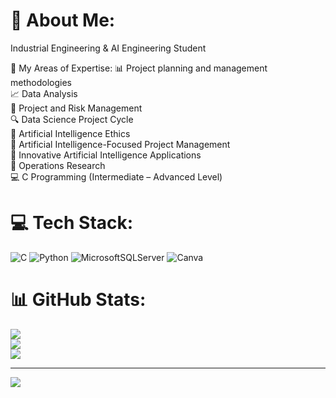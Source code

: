# 💫 About Me:
Industrial Engineering & AI Engineering Student

💼 My Areas of Expertise:
📊 Project planning and management methodologies  
📈 Data Analysis  
🧩 Project and Risk Management  
🔍 Data Science Project Cycle  
🤖 Artificial Intelligence Ethics  
🧠 Artificial Intelligence-Focused Project Management  
🚀 Innovative Artificial Intelligence Applications  
📐 Operations Research  
💻 C Programming (Intermediate – Advanced Level)


# 💻 Tech Stack:
![C](https://img.shields.io/badge/c-%2300599C.svg?style=flat&logo=c&logoColor=white) ![Python](https://img.shields.io/badge/python-3670A0?style=flat&logo=python&logoColor=ffdd54) ![MicrosoftSQLServer](https://img.shields.io/badge/Microsoft%20SQL%20Server-CC2927?style=flat&logo=microsoft%20sql%20server&logoColor=white) ![Canva](https://img.shields.io/badge/Canva-%2300C4CC.svg?style=flat&logo=Canva&logoColor=white)
# 📊 GitHub Stats:
![](https://github-readme-stats.vercel.app/api?username=Gulnaz-Aydemir&theme=ayu-mirage&hide_border=false&include_all_commits=true&count_private=true)<br/>
![](https://nirzak-streak-stats.vercel.app/?user=Gulnaz-Aydemir&theme=ayu-mirage&hide_border=false)<br/>
![](https://github-readme-stats.vercel.app/api/top-langs/?username=Gulnaz-Aydemir&theme=ayu-mirage&hide_border=false&include_all_commits=true&count_private=true&layout=compact)

---
[![](https://visitcount.itsvg.in/api?id=Gulnaz-Aydemir&icon=0&color=0)](https://visitcount.itsvg.in)


